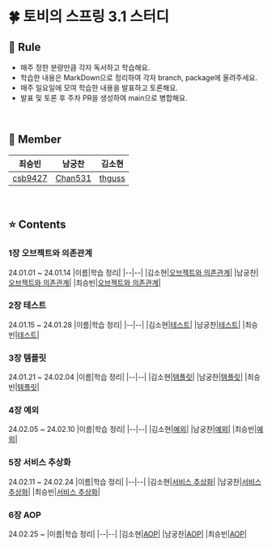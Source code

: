 # 🍀 토비의 스프링 3.1 스터디

## 📮 Rule
- 매주 정한 분량만큼 각자 독서하고 학습해요.
- 학습한 내용은 MarkDown으로 정리하여 각자 branch, package에 올려주세요.
- 매주 일요일에 모여 학습한 내용을 발표하고 토론해요.
- 발표 및 토론 후 주차 PR을 생성하여 main으로 병합해요.

<br/>

## 🧚 Member
|최승빈|남궁찬|김소현|
|------|---|---|
|[csb9427](https://github.com/csb9427)|[Chan531](https://github.com/Chan531)|[thguss](https://github.com/thguss)|

<br/>

## ⭐️ Contents
### 1장 오브젝트와 의존관계
24.01.01 ~ 24.01.14
|이름|학습 정리|
|--|--|
|김소현|[오브젝트와 의존관계](https://github.com/Team-Sopetit/server-spring-study/blob/main/sohyeon/chapter1/%EC%98%A4%EB%B8%8C%EC%A0%9D%ED%8A%B8%EC%99%80%20%EC%9D%98%EC%A1%B4%EA%B4%80%EA%B3%84.md)|
|남궁찬|[오브젝트와 의존관계](https://github.com/Team-Sopetit/server-spring-study/blob/main/chan/chapter1/1.md)|
|최승빈|[오브젝트와 의존관계](https://github.com/Team-Sopetit/server-spring-study/blob/main/seungbin/chapter1/%EC%98%A4%EB%B8%8C%EC%A0%9D%ED%8A%B8%EC%99%80%20%EC%9D%98%EC%A1%B4%EA%B4%80%EA%B3%84.md)|

### 2장 테스트
24.01.15 ~ 24.01.28
|이름|학습 정리|
|--|--|
|김소현|[테스트](https://github.com/Team-Sopetit/server-spring-study/blob/main/sohyeon/chapter2/%ED%85%8C%EC%8A%A4%ED%8A%B8.md)|
|남궁찬|[테스트](https://github.com/Team-Sopetit/server-spring-study/blob/main/chan/chapter2/2.md)|
|최승빈|[테스트](https://github.com/Team-Sopetit/server-spring-study/blob/main/seungbin/chapter2/%ED%85%8C%EC%8A%A4%ED%8A%B8(1).md)|


### 3장 템플릿
24.01.21 ~ 24.02.04
|이름|학습 정리|
|--|--|
|김소현|[템플릿](https://github.com/Team-Sopetit/server-spring-study/tree/main/sohyeon/chapter3)|
|남궁찬|[템플릿](https://github.com/Team-Sopetit/server-spring-study/blob/main/chan/chapter3/3.md)|
|최승빈|[템플릿](https://github.com/Team-Sopetit/server-spring-study/blob/main/seungbin/chapter3/%ED%85%9C%ED%94%8C%EB%A6%BF.md)|

### 4장 예외
24.02.05 ~ 24.02.10
|이름|학습 정리|
|--|--|
|김소현|[예외](https://github.com/Team-Sopetit/server-spring-study/tree/main/sohyeon/chapter4)|
|남궁찬|[예외](https://github.com/Team-Sopetit/server-spring-study/blob/main/chan/chapter4/4.md)|
|최승빈|[예외](https://github.com/Team-Sopetit/server-spring-study/blob/main/seungbin/chapter4/%EC%98%88%EC%99%B8%EC%B2%98%EB%A6%AC.md)|

### 5장 서비스 추상화
24.02.11 ~ 24.02.24
|이름|학습 정리|
|--|--|
|김소현|[서비스 추상화](https://github.com/Team-Sopetit/server-spring-study/tree/main/sohyeon/chapter5)|
|남궁찬|[서비스 추상화](...)|
|최승빈|[서비스 추상화](https://github.com/Team-Sopetit/server-spring-study/blob/main/seungbin/chapter5/%EC%84%9C%EB%B9%84%EC%8A%A4%20%EC%B6%94%EC%83%81%ED%99%94.md)|

### 6장 AOP
24.02.25 ~
|이름|학습 정리|
|--|--|
|김소현|[AOP](...)|
|남궁찬|[AOP](...)|
|최승빈|[AOP](...)|
